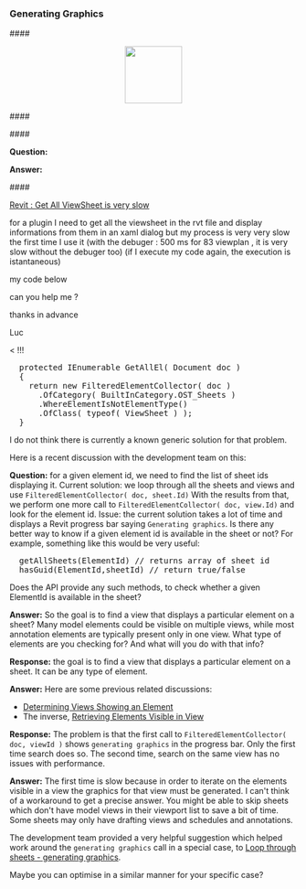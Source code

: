 <head>
<meta http-equiv="Content-Type" content="text/html; charset=utf-8">
<link rel="stylesheet" type="text/css" href="bc.css">
<script src="https://cdn.rawgit.com/google/code-prettify/master/loader/run_prettify.js" type="text/javascript"></script>
<script async src="https://platform.twitter.com/widgets.js" charset="utf-8"></script>
</head>

<!---

[Revit : Get All ViewSheet is very slow](https://stackoverflow.com/questions/58593436/revit-get-all-viewsheet-is-very-slow)

twitter:

 the #RevitAPI @AutodeskForge @AutodeskRevit #bim #DynamoBim #ForgeDevCon 

&ndash; 
...

linkedin:


#bim #DynamoBim #ForgeDevCon #Revit #API #IFC #SDK #AI #VisualStudio #Autodesk #AEC #adsk

the [Revit API discussion forum](http://forums.autodesk.com/t5/revit-api-forum/bd-p/160) thread

<p style="font-size: 80%; font-style:italic"></p>

-->

### Generating Graphics



####<a name="2"></a> 
 
<center>
<img src="img/.png" alt="" width="100">
</center>

####<a name="3"></a> 

####<a name="4"></a> 

**Question:** 

**Answer:** 


####<a name="5"></a> 

[Revit : Get All ViewSheet is very slow](https://stackoverflow.com/questions/58593436/revit-get-all-viewsheet-is-very-slow)

for a plugin I need to get all the viewsheet in the rvt file and display informations from them in an xaml dialog
but my process is very very slow the first time I use it 
(with the debuger : 500 ms for 83 viewplan , it is very slow without the debuger too)
(if I execute my code again, the execution is istantaneous)

my code below 

can you help me ?

thanks in advance

Luc

&lt; !!!

<pre class="code">
  protected IEnumerable<Element> GetAllEl( Document doc )
  {
    return new FilteredElementCollector( doc )
      .OfCategory( BuiltInCategory.OST_Sheets )
      .WhereElementIsNotElementType()
      .OfClass( typeof( ViewSheet ) );
  }
</pre>

I do not think there is currently a known generic solution for that problem.

Here is a recent discussion with the development team on this:

**Question:** for a given element id, we need to find the list of sheet ids displaying it.
Current solution: we loop through all the sheets and views and use `FilteredElementCollector( doc, sheet.Id)`
With the results from that, we perform one more call to `FilteredElementCollector( doc, view.Id)` and look for the element id.
Issue: the current solution takes a lot of time and displays a Revit progress bar saying `Generating graphics`.
Is there any better way to know if a given element id is available in the sheet or not?
For example, something like this would be very useful:

<pre class="code">
  getAllSheets(ElementId) // returns array of sheet id
  hasGuid(ElementId,sheetId) // return true/false
</pre>

Does the API provide any such methods, to check whether a given ElementId is available in the sheet?

**Answer:** So the goal is to find a view that displays a particular element on a sheet?
Many model elements could be visible on multiple views, while most annotation elements are typically present only in one view.
What type of elements are you checking for?
And what will you do with that info?

**Response:** the goal is to find a view that displays a particular element on a sheet.
It can be any type of element.

**Answer:** Here are some previous related discussions:

- [Determining Views Showing an Element](https://thebuildingcoder.typepad.com/blog/2016/12/determining-views-showing-an-element.html)
- The inverse, [Retrieving Elements Visible in View](https://thebuildingcoder.typepad.com/blog/2017/05/retrieving-elements-visible-in-view.html)

**Response:** The problem is that the first call to `FilteredElementCollector( doc, viewId )` shows `generating graphics` in the progress bar.
Only the first time search does so. The second time, search on the same view has no issues with performance.

**Answer:** The first time is slow because in order to iterate on the elements visible in a view the graphics for that view must be generated.
I can't think of a workaround to get a precise answer.
You might be able to skip sheets which don't have model views in their viewport list to save a bit of time.
Some sheets may only have drafting views and schedules and annotations.

The development team provided a very helpful suggestion which helped work around the `generating graphics` call in a special case,
to [Loop through sheets - generating graphics](https://forums.autodesk.com/t5/revit-api-forum/loop-through-sheets-generating-graphics/m-p/8719256).

Maybe you can optimise in a similar manner for your specific case?


